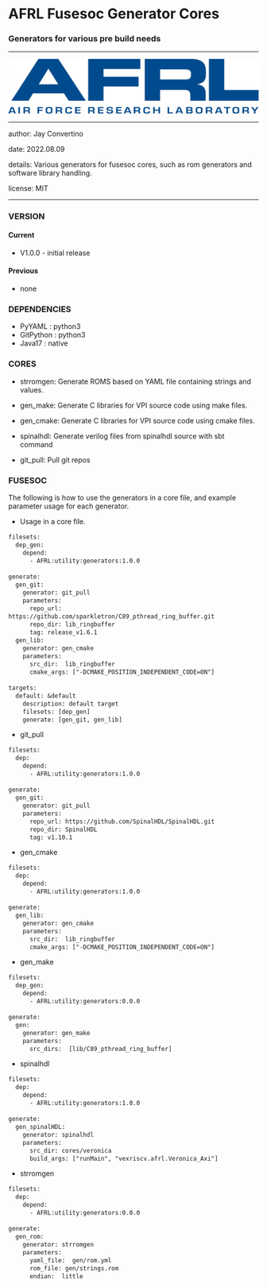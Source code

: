 # AFRL Fusesoc Generator Cores
### Generators for various pre build needs
---

![image](img/AFRL.png)

---

   author: Jay Convertino  
   
   date: 2022.08.09  
   
   details: Various generators for fusesoc cores, such as rom generators and software library handling.  
   
   license: MIT   
   
---

### VERSION
#### Current
  - V1.0.0 - initial release

#### Previous
  - none

### DEPENDENCIES
  - PyYAML : python3
  - GitPython : python3
  - Java17 : native

### CORES
- strromgen: Generate ROMS based on YAML file containing strings and values.

- gen_make: Generate C libraries for VPI source code using make files.


- gen_cmake: Generate C libraries for VPI source code using cmake files.

- spinalhdl: Generate verilog files from spinalhdl source with sbt command

- git_pull: Pull git repos

### FUSESOC
The following is how to use the generators in a core file, and example parameter usage for each generator.

- Usage in a core file.

```
filesets:
  dep_gen:
    depend:
      - AFRL:utility:generators:1.0.0

generate:
  gen_git:
    generator: git_pull
    parameters:
      repo_url: https://github.com/sparkletron/C89_pthread_ring_buffer.git
      repo_dir: lib_ringbuffer
      tag: release_v1.6.1
  gen_lib:
    generator: gen_cmake
    parameters:
      src_dir:  lib_ringbuffer
      cmake_args: ["-DCMAKE_POSITION_INDEPENDENT_CODE=ON"]

targets:
  default: &default
    description: default target
    filesets: [dep_gen]
    generate: [gen_git, gen_lib]
```

- git_pull

```
filesets:
  dep:
    depend:
      - AFRL:utility:generators:1.0.0

generate:
  gen_git:
    generator: git_pull
    parameters:
      repo_url: https://github.com/SpinalHDL/SpinalHDL.git
      repo_dir: SpinalHDL
      tag: v1.10.1
```

- gen_cmake

```
filesets:
  dep:
    depend:
      - AFRL:utility:generators:1.0.0

generate:
  gen_lib:
    generator: gen_cmake
    parameters:
      src_dir:  lib_ringbuffer
      cmake_args: ["-DCMAKE_POSITION_INDEPENDENT_CODE=ON"]
```

- gen_make

```
filesets:
  dep_gen:
    depend:
      - AFRL:utility:generators:0.0.0

generate:
  gen:
    generator: gen_make
    parameters:
      src_dirs:  [lib/C89_pthread_ring_buffer]
```

- spinalhdl

```
filesets:
  dep:
    depend:
      - AFRL:utility:generators:1.0.0

generate:
  gen_spinalHDL:
    generator: spinalhdl
    parameters:
      src_dir: cores/veronica
      build_args: ["runMain", "vexriscv.afrl.Veronica_Axi"]
```

- strromgen

```
filesets:
  dep:
    depend:
      - AFRL:utility:generators:0.0.0

generate:
  gen_rom:
    generator: strromgen
    parameters:
      yaml_file:  gen/rom.yml
      rom_file: gen/strings.rom
      endian:  little
```

